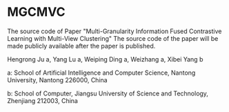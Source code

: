 # MGCMVC
The source code of Paper "Multi-Granularity Information Fused Contrastive Learning with Multi-View Clustering"
The source code of the paper will be made publicly available after the paper is published.

Hengrong Ju a, Yang Lu a, Weiping Ding a, Weizhang a, Xibei Yang b

a: School of Artificial Intelligence and Computer Science, Nantong University, Nantong 226000, China

b: School of Computer, Jiangsu University of Science and Technology, Zhenjiang 212003, China 
